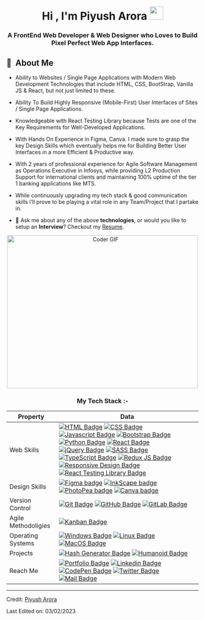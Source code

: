 <h1 align="center">Hi , I'm Piyush Arora <img src="https://media.giphy.com/media/hvRJCLFzcasrR4ia7z/giphy.gif" width="35"></h1>

<h3 align="center">A FrontEnd Web Developer & Web Designer who Loves to Build Pixel Perfect Web App Interfaces.</h3>
 
 ## 🧭 &nbsp;About Me
- Ability to Websites / Single Page Applications with Modern Web Development Technologies that include HTML, CSS, BootStrap, Vanilla JS & React, but not just limited to these.  

- Ability To Build Highly Responsive (Mobile-First) User Interfaces of Sites / Single Page Applications.

- Knowledgeable with React Testing Library because Tests are one of the Key Requirements for Well-Developed Applications.

- With Hands On Experience in Figma, Canva. I made sure to grasp the key Design Skills which eventually helps me for Building Better User Interfaces in a more Efficient & Productive way.

- With 2 years of professional experience for Agile Software Management as Operations Executive in Infosys, while providing L2 Production Support for international clients and maintaining 100% uptime of the tier 1 banking applications like MTS.   
 
- While continuously upgrading my tech stack & good communication skills I’ll prove to be playing a vital role in any Team/Project that I partake in.   

- 💬 Ask me about any of the above **technologies**, or would you like to setup an **Interview**? Checkout my [Resume](https://drive.google.com/file/d/1zq0nxdZsNK1MealsXBSJh2Xqngli1ciH/view).



<p align="center">
  <img src="https://media.giphy.com/media/SWoSkN6DxTszqIKEqv/giphy.gif" alt="Coder GIF" width="500" height="400">
</p>

  
<h3 align="center">My Tech Stack :-</h3>
  
Property                 | Data  
-------------------------|------
Web Skills               |   [![HTML Badge](https://img.shields.io/badge/-HTML-orange)](https://github.com/piyusharora91?tab=repositories) [![CSS Badge](https://img.shields.io/badge/-CSS-blue)](https://github.com/piyusharora91?tab=repositories) [![Javascript Badge](https://img.shields.io/badge/-JavaScript-yellow)](https://github.com/piyusharora91?tab=repositories) [![Bootstrap Badge](https://img.shields.io/badge/-Bootstrap-purple)](https://github.com/piyusharora91?tab=repositories) [![Python Badge](https://img.shields.io/badge/-Python-3776AB)](https://github.com/piyusharora91?tab=repositories) [![React Badge](https://img.shields.io/badge/-ReactJS-61DAFB)](https://github.com/piyusharora91?tab=repositories) [![jQuery Badge](https://img.shields.io/badge/-jQuery-4ac7b6)](https://github.com/piyusharora91?tab=repositories) [![SASS Badge](https://img.shields.io/badge/-SASS-d36ef5)](https://github.com/piyusharora91?tab=repositories) [![TypeScript Badge](https://img.shields.io/badge/-TypeScript-99173a)](https://github.com/piyusharora91?tab=repositories) [![Redux JS Badge](https://img.shields.io/badge/-ReduxJS-8b9c0b)](https://github.com/piyusharora91?tab=repositories) [![Responsive Design Badge](https://img.shields.io/badge/-ResponsiveDesign-d6db48)](https://github.com/piyusharora91?tab=repositories) [![React Testing Library Badge](https://img.shields.io/badge/-ReactTestingLibrary-de0b16)](https://github.com/piyusharora91?tab=repositories)
Design Skills            | [![Figma badge](https://img.shields.io/badge/-Figma-FFC90A)](https://www.figma.com/@piyusharora91) [![InkScape badge](https://img.shields.io/badge/-InkScape-AF2DC6)](https://inkscape.org/) [![PhotoPea badge](https://img.shields.io/badge/-PhotoPea-209B00)](https://www.photopea.com/) [![Canva badge](https://img.shields.io/badge/-Canva-056A91)](https://www.canva.com/)
Version Control          | [![Git Badge](https://img.shields.io/badge/-Git-156e73)](https://github.com/piyusharora91?tab=repositories) [![GitHub Badge](https://img.shields.io/badge/-GitHub-8989e0)](https://github.com/piyusharora91?tab=repositories) [![GitLab Badge](https://img.shields.io/badge/-GitLab-e87910)](https://github.com/piyusharora91?tab=repositories)
Agile Methodoligies      | [![Kanban Badge](https://img.shields.io/badge/-Kanban-9519F4)](https://github.com/piyusharora91?tab=repositories)
Operating Systems        | [![Windows Badge](https://img.shields.io/badge/-Windows-61DAFB)](https://github.com/piyusharora91?tab=repositories) [![Linux Badge](https://img.shields.io/badge/-Linux-purple)](https://github.com/piyusharora91?tab=repositories) [![MacOS Badge](https://img.shields.io/badge/-MacOS-68b082)](https://github.com/piyusharora91?tab=repositories)
Projects                 | [![Hash Generator Badge](https://img.shields.io/badge/-HashGenerator-b469c3)](https://online-hashing101.netlify.app/) [![Humanoid Badge](https://img.shields.io/badge/-Humanoid-yellow)](https://humanoid101.netlify.app/)
Reach Me                 | [![Portfolio Badge](https://img.shields.io/badge/-Portfolio-grey?style=flat)](https://piyush-arora.netlify.app) [![Linkedin Badge](https://img.shields.io/badge/-PiyushArora-1A4FBF?style=flat&logo=Linkedin&logoColor=white)](https://www.linkedin.com/in/piyush-arora2212/) [![CodePen Badge](https://img.shields.io/badge/-PiyushArora-10621E?style=flat&logo=CodePen&logoColor=white)](https://codepen.io/piyusharora91) [![Twitter Badge](https://img.shields.io/badge/-PiyushArora-blue?style=flat&logo=Twitter&logoColor=white)](https://twitter.com/Piyush_Arora91) [![Mail Badge](https://img.shields.io/badge/-PiyushArora-e54448?style=flat&logo=Mail.Ru&logoColor=white)](mailto:piyush.arora91@hotmail.com)


------

Credit: [Piyush Arora](https://piyush-arora.netlify.app)

Last Edited on: 03/02/2023
